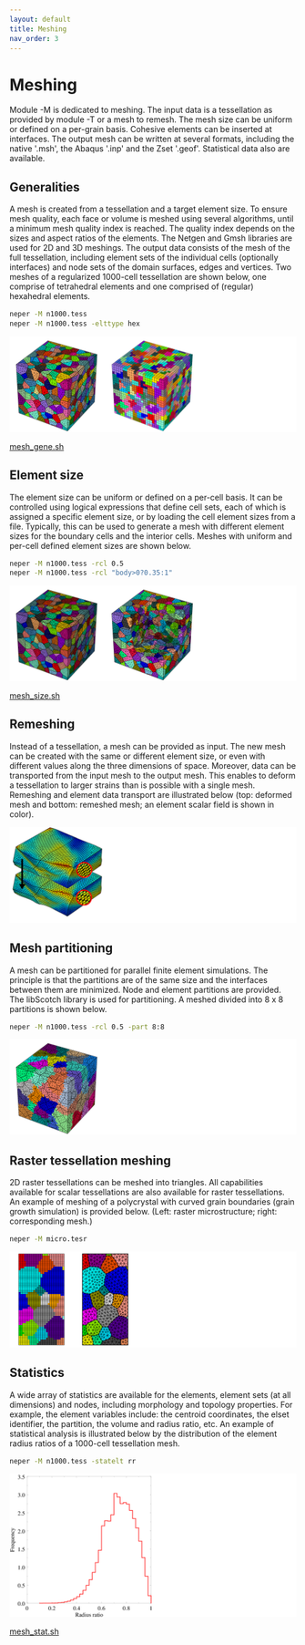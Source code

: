 ```yaml
---
layout: default
title: Meshing
nav_order: 3
---
```


# Meshing

Module -M is dedicated to meshing. The input data is a tessellation as provided by module -T or a mesh to remesh.  The mesh size can be uniform or defined on a per-grain basis. Cohesive elements can be inserted at interfaces. The output mesh can be written at several formats, including the native '.msh', the Abaqus '.inp' and the Zset '.geof'.  Statistical data also are available.

## Generalities

A mesh is created from a tessellation and a target element size. To ensure mesh quality, each face or volume is meshed using several algorithms, until a minimum mesh quality index is reached. The quality index depends on the sizes and aspect ratios of the elements.  The Netgen and Gmsh libraries are used for 2D and 3D meshings. The output data consists of the mesh of the full tessellation, including element sets of the individual cells (optionally interfaces) and node sets of the domain surfaces, edges and vertices. Two meshes of a regularized 1000-cell tessellation are shown below, one comprise of tetrahedral elements and one comprised of (regular) hexahedral elements.

```bash
neper -M n1000.tess
neper -M n1000.tess -elttype hex
```

![](imgs/mesh_gene.png)

  [mesh_gene.sh](imgs/mesh_gene.sh)

## Element size

  The element size can be uniform or defined on a per-cell basis. It can be controlled using logical expressions that define cell sets, each of which is assigned a specific element size, or by loading the cell element sizes from a file. Typically, this can be used to generate a mesh with different element sizes for the boundary cells and the interior cells.  Meshes with uniform and per-cell defined element sizes are shown below.

  ```bash
  neper -M n1000.tess -rcl 0.5
  neper -M n1000.tess -rcl "body>0?0.35:1"
  ```

  ![](imgs/mesh_size.png)

  [mesh_size.sh](imgs/mesh_size.sh)

## Remeshing

  Instead of a tessellation, a mesh can be provided as input. The new mesh can be created with the same or different element size, or even with different values along the three dimensions of space.  Moreover, data can be transported from the input mesh to the output mesh. This enables to deform a tessellation to larger strains than is possible with a single mesh. Remeshing and element data transport are illustrated below (top: deformed mesh and bottom: remeshed mesh; an element scalar field is shown in color).

  ![](imgs/mesh_reme.png)

## Mesh partitioning

  A mesh can be partitioned for parallel finite element simulations.  The principle is that the partitions are of the same size and the interfaces between them are minimized. Node and element partitions are provided.  The libScotch library is used for partitioning.  A meshed divided into 8 x 8 partitions is shown below.

  ```bash
  neper -M n1000.tess -rcl 0.5 -part 8:8
  ```

  ![](imgs/mesh_part.png)

## Raster tessellation meshing

  2D raster tessellations can be meshed into triangles.  All capabilities available for scalar tessellations are also available for raster tessellations. An example of meshing of a polycrystal with curved grain boundaries (grain growth simulation) is provided below. (Left: raster microstructure; right: corresponding mesh.)

  ```bash
  neper -M micro.tesr
  ```


  ![](imgs/mesh_tesr2d.png)

## Statistics

  A wide array of statistics are available for the elements, element sets (at all dimensions) and nodes, including morphology and topology properties. For example, the element variables include: the centroid coordinates, the elset identifier, the partition, the volume and radius ratio, etc. An example of statistical analysis is illustrated below by the distribution of the element radius ratios of a 1000-cell tessellation mesh.

  ```bash
  neper -M n1000.tess -statelt rr
  ```

  ![](imgs/mesh_stat.png)

  [mesh_stat.sh](imgs/mesh_stat.sh)
